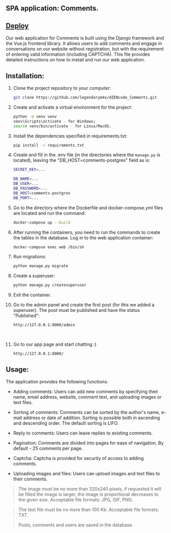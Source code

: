 ## SPA application: Comments.

## [Deploy](https://dzencode-comments-hy2f.onrender.com/)

Our web application for Comments is built using the Django framework and the Vue.js frontend library. It allows users to add comments and engage in conversations on our website without registration, but with the requirement of entering valid information (including CAPTCHA). This file provides detailed instructions on how to install and run our web application.

## Installation:

1. Clone the project repository to your computer:

   ```bash
   git clone https://github.com/legendarym4x/dZENcode_Comments.git

2. Create and activate a virtual environment for the project:

   ```bash
   python -m venv venv
   venv\Scripts\activate - for Windows;
   source venv/bin/activate - for Linux/MacOS.
   
3. Install the dependencies specified in requirements.txt:

   ```bash
   pip install -r requirements.txt
   
4. Create and fill in the .env file (in the directories where the `manage.py` is located), leaving the 
"DB_HOST=comments-postgres" field as is:

   ```bash
   SECRET_KEY=...

   DB_NAME=...
   DB_USER=...
   DB_PASSWORD=...
   DB_HOST=comments-postgres
   DB_PORT=...
   
5. Go to the directory where the Dockerfile and docker-compose.yml files are located and run the command:

   ```bash
   docker-compose up --build
   
6. After running the containers, you need to run the commands to create the tables in the database.
Log in to the web application container:

   ```bash
   docker-compose exec web /bin/sh
   
7. Run migrations:

   ```bash
   python manage.py migrate

8. Create a superuser:

   ```bash
   python manage.py createsuperuser
   
9. Exit the container.

10. Go to the admin panel and create the first post (for this we added a superuser). The post must be published and 
have the status "Published":

    ```bash
    http://127.0.0.1:8000/admin
  
 
11. Go to our app page and start chatting :)

    ```bash
    http://127.0.0.1:8000/


 ## Usage:


The application provides the following functions:

- Adding comments: Users can add new comments by specifying their name, email address, website, comment text, and uploading images or text files.

- Sorting of comments: Comments can be sorted by the author's name, e-mail address or date of addition. Sorting is possible both in ascending and descending order. The default sorting is LIFO.

- Reply to comments: Users can leave replies to existing comments.

- Pagination: Comments are divided into pages for ease of navigation. By default - 25 comments per page.

- Captcha: Captcha is provided for security of access to adding comments.

- Uploading images and files: Users can upload images and text files to their comments.
 > The image must be no more than 320x240 pixels, if requested it will be filled
the image is larger, the image is proportional
decreases to the given size. Acceptable file formats: JPG, GIF, PNG.

 > The text file must be no more than 100 Kb. Acceptable file formats: TXT.

 > Posts, comments and users are saved in the database.